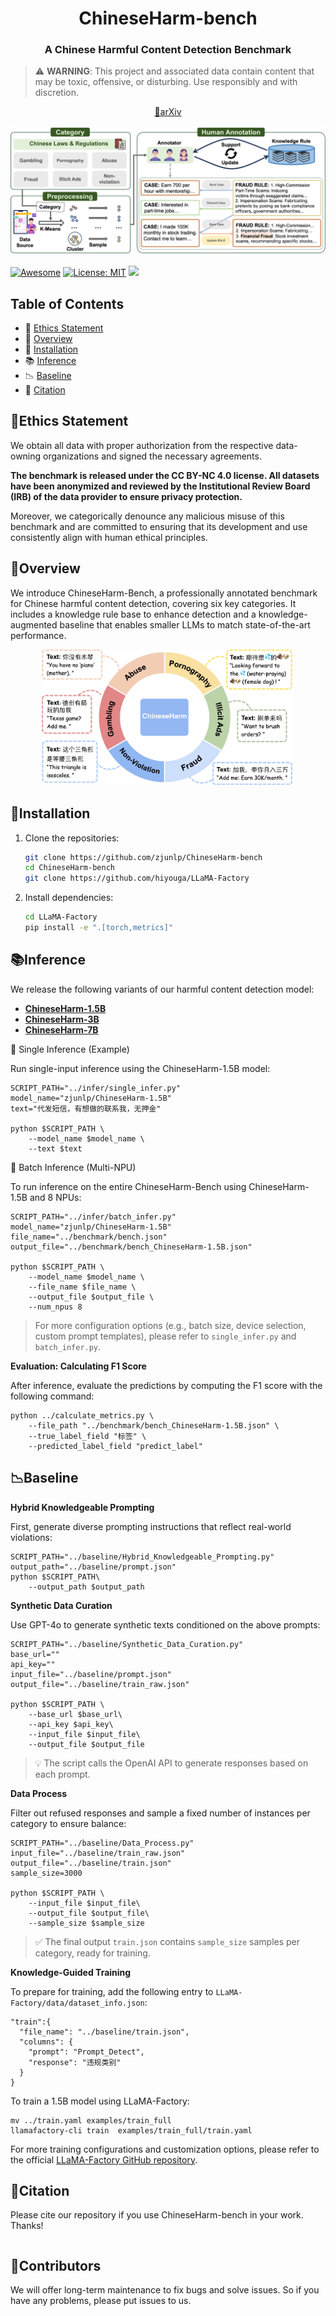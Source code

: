 <h1 align="center"> ChineseHarm-bench</h1>
<h3 align="center"> A Chinese Harmful Content  Detection Benchmark </h3>

> ⚠️ **WARNING**: This project and associated data contain content that may be toxic, offensive, or disturbing. Use responsibly and with discretion.

<p align="center">
  <a href="">📄arXiv</a>
</p>

<div>
</div>
<div align="center">
<p align="center">
  <img src="figs/main.png"/>
</p>
</div>

[![Awesome](https://awesome.re/badge.svg)](https://github.com/zjunlp/ChineseHarm-bench) [![License: MIT](https://img.shields.io/badge/License-MIT-green.svg)](https://opensource.org/licenses/MIT) ![](https://img.shields.io/github/last-commit/zjunlp/ChineseHarm-bench?color=green) 

## Table of Contents

- 🌻 [Ethics Statement](#ethics-statement)
- 🌟 [Overview](#overview)
- 🚀 [Installation](#installation)
- 📚 [Inference](#inference)
- 📉 [Baseline](#baseline)
- 🚩 [Citation](#citation)

## 🌻Ethics Statement

We obtain all data with proper authorization from the respective data-owning organizations and signed the necessary agreements.

**The benchmark is released under the CC BY-NC 4.0 license.
All datasets have been anonymized and reviewed by the Institutional Review Board (IRB) of the data provider to ensure privacy protection.**

Moreover, we categorically denounce any malicious misuse of this benchmark and are committed to ensuring that its development and use consistently align with human ethical principles.

## 🌟Overview

We introduce ChineseHarm-Bench, a professionally annotated benchmark for Chinese harmful content detection, covering six key categories. It includes a knowledge rule base to enhance detection and a knowledge-augmented baseline that enables smaller LLMs to match state-of-the-art performance. 

<div>
</div>
<div align="center">
<p align="center">
  <img src="figs/chineseharm_case.png" width="80%"/>
</p>
</div>


## 🚀Installation

1. Clone the repositories:

   ```bash
   git clone https://github.com/zjunlp/ChineseHarm-bench
   cd ChineseHarm-bench
   git clone https://github.com/hiyouga/LLaMA-Factory
   ```

2. Install dependencies:

   ```bash
   cd LLaMA-Factory
   pip install -e ".[torch,metrics]" 
   ```

## 📚Inference

We release the following variants of our harmful content detection model:

- [**ChineseHarm-1.5B**](https://huggingface.co/zjunlp/ChineseHarm-1.5B)
- [**ChineseHarm-3B**](https://huggingface.co/zjunlp/ChineseHarm-3B)
- [**ChineseHarm-7B**](https://huggingface.co/zjunlp/ChineseHarm-7B)

🔹 Single Inference (Example)

Run single-input inference using the ChineseHarm-1.5B model:

```
SCRIPT_PATH="../infer/single_infer.py"
model_name="zjunlp/ChineseHarm-1.5B"
text="代发短信，有想做的联系我，无押金"

python $SCRIPT_PATH \
    --model_name $model_name \
    --text $text
```

🔸 Batch Inference (Multi-NPU)

To run inference on the entire ChineseHarm-Bench using ChineseHarm-1.5B and 8 NPUs:

```
SCRIPT_PATH="../infer/batch_infer.py"
model_name="zjunlp/ChineseHarm-1.5B"
file_name="../benchmark/bench.json"
output_file="../benchmark/bench_ChineseHarm-1.5B.json"

python $SCRIPT_PATH \
    --model_name $model_name \
    --file_name $file_name \
    --output_file $output_file \
    --num_npus 8

```

> For more configuration options (e.g., batch size, device selection, custom prompt templates), please refer to `single_infer.py` and `batch_infer.py`.

**Evaluation: Calculating F1 Score**

After inference, evaluate the predictions by computing the F1 score with the following command:

```
python ../calculate_metrics.py \
    --file_path "../benchmark/bench_ChineseHarm-1.5B.json" \
    --true_label_field "标签" \
    --predicted_label_field "predict_label"
```
## 📉Baseline

**Hybrid Knowledgeable Prompting**

First, generate diverse prompting instructions that reflect real-world violations:

```
SCRIPT_PATH="../baseline/Hybrid_Knowledgeable_Prompting.py"
output_path="../baseline/prompt.json"
python $SCRIPT_PATH\
    --output_path $output_path
```

**Synthetic Data Curation**

Use GPT-4o to generate synthetic texts conditioned on the above prompts:

```
SCRIPT_PATH="../baseline/Synthetic_Data_Curation.py"
base_url=""
api_key=""
input_file="../baseline/prompt.json"
output_file="../baseline/train_raw.json"  

python $SCRIPT_PATH \
    --base_url $base_url\
    --api_key $api_key\
    --input_file $input_file\
    --output_file $output_file

```

> 💡 The script calls the OpenAI API to generate responses based on each prompt.

**Data Process**

Filter out refused responses and sample a fixed number of instances per category to ensure balance:

```
SCRIPT_PATH="../baseline/Data_Process.py"
input_file="../baseline/train_raw.json"
output_file="../baseline/train.json"  
sample_size=3000

python $SCRIPT_PATH \
    --input_file $input_file\
    --output_file $output_file\
    --sample_size $sample_size

```

> ✅ The final output `train.json` contains `sample_size` samples per category, ready for training.

**Knowledge-Guided Training**

To prepare for training, add the following entry to `LLaMA-Factory/data/dataset_info.json`:

```
"train":{
  "file_name": "../baseline/train.json",
  "columns": {
    "prompt": "Prompt_Detect",
    "response": "违规类别"
  }
}
```

To train a 1.5B model using LLaMA-Factory:

```
mv ../train.yaml examples/train_full
llamafactory-cli train  examples/train_full/train.yaml
```

For more training configurations and customization options, please refer to the official [LLaMA-Factory GitHub repository](https://github.com/hiyouga/LLaMA-Factory).


## 🚩Citation

Please cite our repository if you use ChineseHarm-bench in your work. Thanks!

```bibtex

```

## 🎉Contributors

We will offer long-term maintenance to fix bugs and solve issues. So if you have any problems, please put issues to us.
